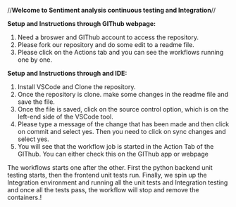 //**Welcome to Sentiment analysis continuous testing and Integration**//

**Setup and Instructions through GIThub webpage:**
1. Need a broswer and GIThub account to access the repository.
2. Please fork our repository and do some edit to a readme file.
3. Please click on the Actions tab and you can see the workflows running one by one. 

**Setup and Instructions through and IDE:**
1. Install VSCode and Clone the repository.
2. Once the repository is clone. make some changes in the readme file and save the file.
3. Once the file is saved, click on the source control option, which is on the left-end side of the VSCode tool.
4. Please type a message of the change that has been made and then click on commit and select yes. Then you need to click on sync changes and select yes.
5. You will see that the workflow job is started in the Action Tab of the GIThub. You can either check this on the GIThub app or webpage

The workflows starts one after the other. First the python backend unit testing starts, then the frontend unit tests run. 
Finally, we spin up the Integration environment and running all the unit tests and Integration testing and once all the tests pass, the workflow will stop and remove the containers.!
